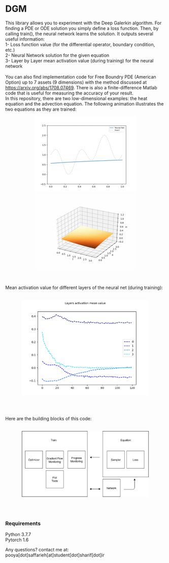 # DGM

This library allows you to experiment with the Deep Galerkin algorithm. For finding a PDE or ODE solution you simply define a loss function. Then, by calling train(), the neural network learns the solution. It outputs several useful information:
<br>
1- Loss function value (for the differential operator, boundary condition, etc.) <br>
2- Neural Network solution for the given equation  <br>
3- Layer by Layer mean activation value (during training) for the neural network <br>
<br>
You can also find implementation code for Free Boundry PDE (American Option) up to 7 assets (9 dimensions) with the method discussed at https://arxiv.org/abs/1708.07469. There is also a finite-difference Matlab code that is useful for measuring the accuracy of your result.
<br>
In this repository, there are two low-dimensional examples: the heat equation and the advection equation. The following animation illustrates the two equations as they are trained:
<br>
<p align="center">
<img src="https://github.com/pooyasf/DGM/blob/main/Advection/anim/advection_anim.gif?raw=true" width="320">


<img src="https://github.com/pooyasf/DGM/blob/main/Heat/anim/heat_anim.gif?raw=true" width="320">
</p>

<br>

Mean activation value for different layers of the neural net (during training):
<br><br>

<p align="center">
<img src="https://github.com/pooyasf/DGM/blob/main/Docs/heat_layers_activ_value.png?raw=true" width="400" >
</p>

<br><br>


Here are the building blocks of this code:
<br><br>

<p align="center">
<img src="https://github.com/pooyasf/DGM/blob/main/Docs/LibraryDiagram.png?raw=true" width="400" >
</p>

<br><br>

### Requirements

Python 3.7.7 <br>
Pytorch 1.6

Any questions? contact me at: pooya[dot]saffarieh[at]student[dot]sharif[dot]ir
